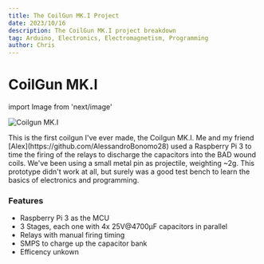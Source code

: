 ```yaml
---
title: The CoilGun MK.I Project
date: 2023/10/16
description: The CoilGun MK.I project breakdown
tag: Arduino, Electronics, Electromagnetism, Programming
author: Chris
---
```


# CoilGun MK.I

import Image from 'next/image'

<Image
  src="/images/Coilgun_MK1/Coilgun_MK1.png"
  alt="Coilgun MK.I"
  width={1920}
  height={1080}
  priority
  className="next-image"
/>

<p>This is the first coilgun I've ever made, the Coilgun MK.I. Me and my friend [Alex](https://github.com/AlessandroBonomo28) used a Raspberry Pi 3 to time the firing of the relays to discharge the capacitors into the BAD wound coils. We've been using a small metal pin as projectile, weighting ~2g. This prototype didn't work at all, but surely was a good test bench to learn the basics of electronics and programming.</p>

### Features
- Raspberry Pi 3 as the MCU
- 3 Stages, each one with 4x 25V@4700μF capacitors in parallel
- Relays with manual firing timing
- SMPS to charge up the capacitor bank
- Efficency unkown